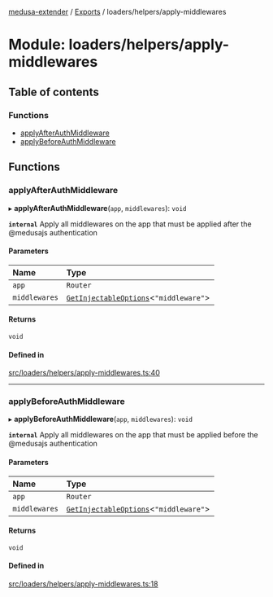 [medusa-extender](../README.md) / [Exports](../modules.md) / loaders/helpers/apply-middlewares

# Module: loaders/helpers/apply-middlewares

## Table of contents

### Functions

- [applyAfterAuthMiddleware](loaders_helpers_apply_middlewares.md#applyafterauthmiddleware)
- [applyBeforeAuthMiddleware](loaders_helpers_apply_middlewares.md#applybeforeauthmiddleware)

## Functions

### applyAfterAuthMiddleware

▸ **applyAfterAuthMiddleware**(`app`, `middlewares`): `void`

**`internal`**
Apply all middlewares on the app that must be applied after the @medusajs authentication

#### Parameters

| Name | Type |
| :------ | :------ |
| `app` | `Router` |
| `middlewares` | [`GetInjectableOptions`](core_types.md#getinjectableoptions)<``"middleware"``\> |

#### Returns

`void`

#### Defined in

[src/loaders/helpers/apply-middlewares.ts:40](https://github.com/adrien2p/medusa-extender/blob/35e8185/src/loaders/helpers/apply-middlewares.ts#L40)

___

### applyBeforeAuthMiddleware

▸ **applyBeforeAuthMiddleware**(`app`, `middlewares`): `void`

**`internal`**
Apply all middlewares on the app that must be applied before the @medusajs authentication

#### Parameters

| Name | Type |
| :------ | :------ |
| `app` | `Router` |
| `middlewares` | [`GetInjectableOptions`](core_types.md#getinjectableoptions)<``"middleware"``\> |

#### Returns

`void`

#### Defined in

[src/loaders/helpers/apply-middlewares.ts:18](https://github.com/adrien2p/medusa-extender/blob/35e8185/src/loaders/helpers/apply-middlewares.ts#L18)
